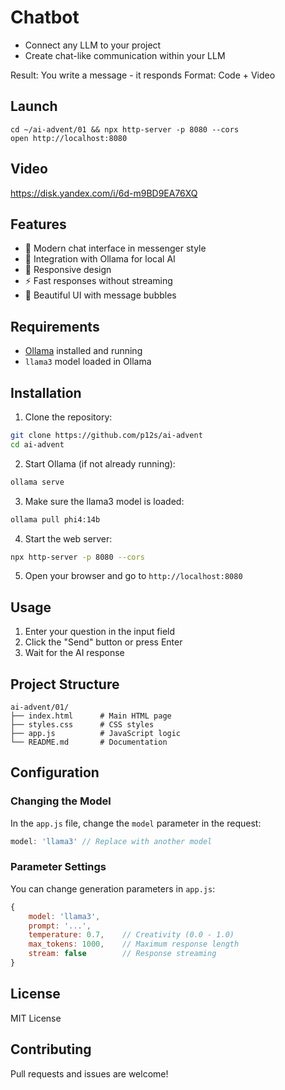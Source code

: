 # Chatbot

- Connect any LLM to your project
- Create chat-like communication within your LLM

Result: You write a message - it responds
Format: Code + Video

## Launch
```
cd ~/ai-advent/01 && npx http-server -p 8080 --cors
open http://localhost:8080
```

## Video
https://disk.yandex.com/i/6d-m9BD9EA76XQ

## Features

- 💬 Modern chat interface in messenger style
- 🤖 Integration with Ollama for local AI
- 📱 Responsive design
- ⚡ Fast responses without streaming
- 🎨 Beautiful UI with message bubbles

## Requirements

- [Ollama](https://ollama.ai/) installed and running
- `llama3` model loaded in Ollama

## Installation

1. Clone the repository:
```bash
git clone https://github.com/p12s/ai-advent
cd ai-advent
```

2. Start Ollama (if not already running):
```bash
ollama serve
```

3. Make sure the llama3 model is loaded:
```bash
ollama pull phi4:14b
```

4. Start the web server:
```bash
npx http-server -p 8080 --cors
```

5. Open your browser and go to `http://localhost:8080`

## Usage

1. Enter your question in the input field
2. Click the "Send" button or press Enter
3. Wait for the AI response

## Project Structure

```
ai-advent/01/
├── index.html      # Main HTML page
├── styles.css      # CSS styles
├── app.js          # JavaScript logic
└── README.md       # Documentation
```

## Configuration

### Changing the Model

In the `app.js` file, change the `model` parameter in the request:

```javascript
model: 'llama3' // Replace with another model
```

### Parameter Settings

You can change generation parameters in `app.js`:

```javascript
{
    model: 'llama3',
    prompt: '...',
    temperature: 0.7,    // Creativity (0.0 - 1.0)
    max_tokens: 1000,    // Maximum response length
    stream: false        // Response streaming
}
```

## License

MIT License

## Contributing

Pull requests and issues are welcome!

